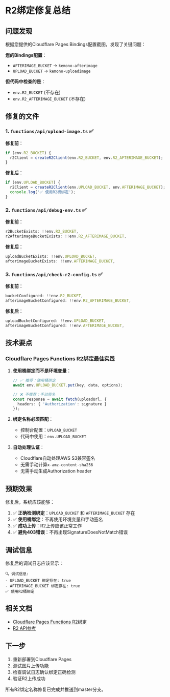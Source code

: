 # R2绑定修复总结

## 问题发现

根据您提供的Cloudflare Pages Bindings配置截图，发现了关键问题：

**您的Bindings配置**：
- `AFTERIMAGE_BUCKET` → `kemono-afterimage`
- `UPLOAD_BUCKET` → `kemono-uploadimage`

**但代码中检查的是**：
- `env.R2_BUCKET` (不存在)
- `env.R2_AFTERIMAGE_BUCKET` (不存在)

## 修复的文件

### 1. `functions/api/upload-image.ts` ✅
**修复前**：
```typescript
if (env.R2_BUCKET) {
  r2Client = createR2Client(env.R2_BUCKET, env.R2_AFTERIMAGE_BUCKET);
}
```

**修复后**：
```typescript
if (env.UPLOAD_BUCKET) {
  r2Client = createR2Client(env.UPLOAD_BUCKET, env.AFTERIMAGE_BUCKET);
  console.log('✅ 使用R2桶绑定');
}
```

### 2. `functions/api/debug-env.ts` ✅
**修复前**：
```typescript
r2BucketExists: !!env.R2_BUCKET,
r2AfterimageBucketExists: !!env.R2_AFTERIMAGE_BUCKET,
```

**修复后**：
```typescript
uploadBucketExists: !!env.UPLOAD_BUCKET,
afterimageBucketExists: !!env.AFTERIMAGE_BUCKET,
```

### 3. `functions/api/check-r2-config.ts` ✅
**修复前**：
```typescript
bucketConfigured: !!env.R2_BUCKET,
afterimageBucketConfigured: !!env.R2_AFTERIMAGE_BUCKET,
```

**修复后**：
```typescript
uploadBucketConfigured: !!env.UPLOAD_BUCKET,
afterimageBucketConfigured: !!env.AFTERIMAGE_BUCKET,
```

## 技术要点

### Cloudflare Pages Functions R2绑定最佳实践

1. **使用桶绑定而不是环境变量**：
   ```typescript
   // ✅ 推荐：使用桶绑定
   await env.UPLOAD_BUCKET.put(key, data, options);
   
   // ❌ 不推荐：手动签名
   const response = await fetch(uploadUrl, {
     headers: { 'Authorization': signature }
   });
   ```

2. **绑定名称必须匹配**：
   - 控制台配置：`UPLOAD_BUCKET`
   - 代码中使用：`env.UPLOAD_BUCKET`

3. **自动处理认证**：
   - Cloudflare自动处理AWS S3兼容签名
   - 无需手动计算`x-amz-content-sha256`
   - 无需手动生成Authorization header

## 预期效果

修复后，系统应该能够：

1. ✅ **正确检测绑定**：`UPLOAD_BUCKET` 和 `AFTERIMAGE_BUCKET` 存在
2. ✅ **使用桶绑定**：不再使用环境变量和手动签名
3. ✅ **成功上传**：R2上传应该正常工作
4. ✅ **避免403错误**：不再出现SignatureDoesNotMatch错误

## 调试信息

修复后的调试日志应该显示：
```
🔍 调试信息:
- UPLOAD_BUCKET 绑定存在: true
- AFTERIMAGE_BUCKET 绑定存在: true
✅ 使用R2桶绑定
```

## 相关文档

- [Cloudflare Pages Functions R2绑定](https://developers.cloudflare.com/pages/platform/functions/bindings/r2-bucket/)
- [R2 API参考](https://developers.cloudflare.com/r2/api/)

## 下一步

1. 重新部署到Cloudflare Pages
2. 测试图片上传功能
3. 检查调试日志确认绑定正确检测
4. 验证R2上传成功

所有R2绑定名称修复已完成并推送到master分支。 